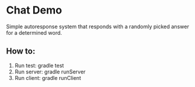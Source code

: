 Chat Demo
===================================
Simple autoresponse system that responds with a randomly picked 
answer for a determined word.

How to:
-------

1. Run test: gradle test
2. Run server: gradle runServer
3. Run client: gradle runClient
